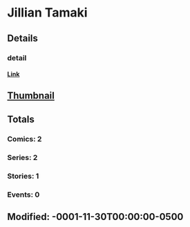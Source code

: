 # Jillian  Tamaki 
## Details
### detail
#### [Link](http://marvel.com/comics/creators/11397/jillian_tamaki?utm_campaign=apiRef&utm_source=225578a89fc76f3d20fbffda5d17a88d)
## [Thumbnail](http://i.annihil.us/u/prod/marvel/i/mg/b/40/image_not_available.jpg)
## Totals
### Comics: 2
### Series: 2
### Stories: 1
### Events: 0
## Modified: -0001-11-30T00:00:00-0500